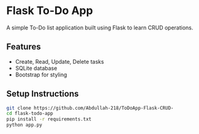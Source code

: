 # Flask To-Do App

A simple To-Do list application built using Flask to learn CRUD operations.

## Features
- Create, Read, Update, Delete tasks
- SQLite database
- Bootstrap for styling

## Setup Instructions

```bash
git clone https://github.com/Abdullah-218/ToDoApp-Flask-CRUD-
cd flask-todo-app
pip install -r requirements.txt
python app.py
